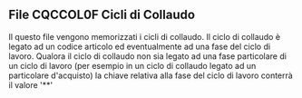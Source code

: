## File CQCCOL0F  Cicli di Collaudo
Il questo file vengono memorizzati i cicli di collaudo. Il ciclo di collaudo è legato ad un codice articolo ed eventualmente ad una fase del ciclo di lavoro.
Qualora il ciclo di collaudo non sia legato ad una fase particolare di un ciclo di lavoro (per esempio in un ciclo di collaudo legato ad un particolare d'acquisto) la chiave relativa alla fase del ciclo di lavoro conterrà il valore '\*\*'
